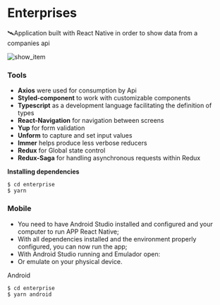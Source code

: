 # Enterprises
🛰Application built with React Native in order to show data from a companies api


![show_item](https://user-images.githubusercontent.com/50254416/124333960-09a9b580-db6c-11eb-80ef-62b8be5dd393.jpg)


### Tools
- **Axios** were used for consumption by Api
- **Styled-component** to work with customizable components
- **Typescript** as a development language facilitating the definition of types
- **React-Navigation** for navigation between screens
- **Yup** for form validation
- **Unform** to capture and set input values
- **Immer** helps produce less verbose reducers
- **Redux** for Global state control
- **Redux-Saga** for handling asynchronous requests within Redux




**Installing dependencies**

```
$ cd enterprise 
$ yarn 
```

### Mobile
* You need to have Android Studio installed and configured and your computer to run APP React Native;
* With all dependencies installed and the environment properly configured, you can now run the app;
* With Android Studio running and Emulador open:
* Or emulate on your physical device.


Android

```
$ cd enterprise 
$ yarn android 
```



